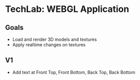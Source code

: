 # TechLab: WEBGL Application

## Goals

- Load and render 3D models and textures
- Apply realtime changes on textures

## V1

- Add text at Front Top, Front Bottom, Back Top, Back Bottom

